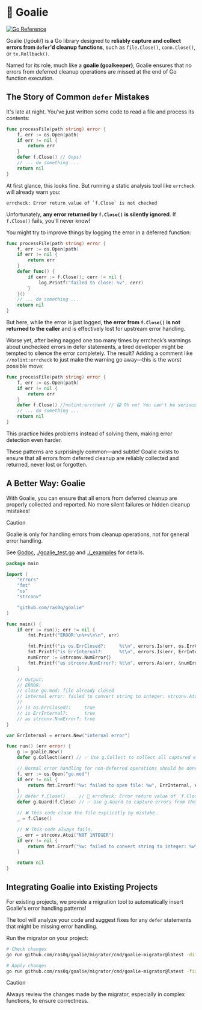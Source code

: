 # 🥅 Goalie

[![Go Reference](https://pkg.go.dev/badge/github.com/ras0q/goalie.svg)](https://pkg.go.dev/github.com/ras0q/goalie)

Goalie (/góʊli/) is a Go library designed to **reliably capture and collect errors from `defer`'d cleanup functions**, such as `file.Close()`, `conn.Close()`, or `tx.Rollback()`.

Named for its role, much like a **goalie (goalkeeper)**, Goalie ensures that no errors from deferred cleanup operations are missed at the end of Go function execution.

## The Story of Common `defer` Mistakes

It's late at night. You've just written some code to read a file and process its contents:

```go
func processFile(path string) error {
    f, err := os.Open(path)
    if err != nil {
        return err
    }
    defer f.Close() // Oops!
    // ... do something ...
    return nil
}
```

At first glance, this looks fine. But running a static analysis tool like `errcheck` will already warn you:

```
errcheck: Error return value of `f.Close` is not checked
```

Unfortunately, **any error returned by `f.Close()` is silently ignored**. If `f.Close()` fails, you'll never know!

You might try to improve things by logging the error in a deferred function:

```go
func processFile(path string) error {
    f, err := os.Open(path)
    if err != nil {
        return err
    }
    defer func() {
        if cerr := f.Close(); cerr != nil {
            log.Printf("failed to close: %v", cerr)
        }
    }()
    // ... do something ...
    return nil
}
```

But here, while the error is just logged, **the error from `f.Close()` is not returned to the caller** and is effectively lost for upstream error handling.

Worse yet, after being nagged one too many times by errcheck’s warnings about unchecked errors in defer statements, a tired developer might be tempted to silence the error completely. The result? Adding a comment like `//nolint:errcheck` to just make the warning go away—this is the worst possible move:

```go
func processFile(path string) error {
    f, err := os.Open(path)
    if err != nil {
        return err
    }
    defer f.Close() //nolint:errcheck // 😱 Oh no! You can't be serious! Errors are just thrown away!
    // ... do something ...
    return nil
}
```

This practice hides problems instead of solving them, making error detection even harder.

These patterns are surprisingly common—and subtle! Goalie exists to ensure that all errors from deferred cleanup are reliably collected and returned, never lost or forgotten.

## A Better Way: Goalie

With Goalie, you can ensure that all errors from deferred cleanup are properly collected and reported. No more silent failures or hidden cleanup mistakes!

> [!CAUTION]
> Goalie is only for handling errors from cleanup operations, not for general error handling.

See [Godoc](https://pkg.go.dev/github.com/ras0q/goalie), [./goalie_test.go](./goalie_test.go) and [./_examples](./_examples) for details.

<!-- Developer note: This sample code is copied from ./_examples/basic/main.go. Keep in sync. -->

```go
package main

import (
    "errors"
    "fmt"
    "os"
    "strconv"

    "github.com/ras0q/goalie"
)

func main() {
    if err := run(); err != nil {
        fmt.Printf("EROOR:\n%+v\n\n", err)

        fmt.Printf("is os.ErrClosed?:     %t\n", errors.Is(err, os.ErrClosed))
        fmt.Printf("is ErrInternal?:      %t\n", errors.Is(err, ErrInternal))
        numError := &strconv.NumError{}
        fmt.Printf("as strconv.NumError?: %t\n", errors.As(err, &numError))
    }

    // Output:
    // ERROR:
    // close go.mod: file already closed
    // internal error: failed to convert string to integer: strconv.Atoi: parsing "N0T 1NTEGER": invalid syntax
    //
    // is os.ErrClosed?:     true
    // is ErrInternal?:      true
    // as strconv.NumError?: true
}

var ErrInternal = errors.New("internal error")

func run() (err error) {
    g := goalie.New()
    defer g.Collect(&err) // ✅ Use g.Collect to collect all captured errors at final.

    // Normal error handling for non-deferred operations should be done separately.
    f, err := os.Open("go.mod")
    if err != nil {
        return fmt.Errorf("%w: failed to open file: %w", ErrInternal, err)
    }
    // defer f.Close()     // 🧐 errcheck: Error return value of `f.Close` is not checked.
    defer g.Guard(f.Close) // ✅ Use g.Guard to capture errors from the deferred cleanup function.

    // ❌ This code close the file explicitly by mistake.
    _ = f.Close()

    // ❌ This code always fails.
    _, err = strconv.Atoi("N0T 1NTEGER")
    if err != nil {
        return fmt.Errorf("%w: failed to convert string to integer: %w", ErrInternal, err)
    }

    return nil
}
```

## Integrating Goalie into Existing Projects

For existing projects, we provide a migration tool to automatically insert Goalie's error handling patterns!

The tool will analyze your code and suggest fixes for any `defer` statements that might be missing error handling.

Run the migrator on your project:

```bash
# Check changes
go run github.com/ras0q/goalie/migrator/cmd/goalie-migrator@latest -diff -fix ./...

# Apply changes
go run github.com/ras0q/goalie/migrator/cmd/goalie-migrator@latest -fix ./...
```

> [!CAUTION]
> Always review the changes made by the migrator, especially in complex functions, to ensure correctness.
